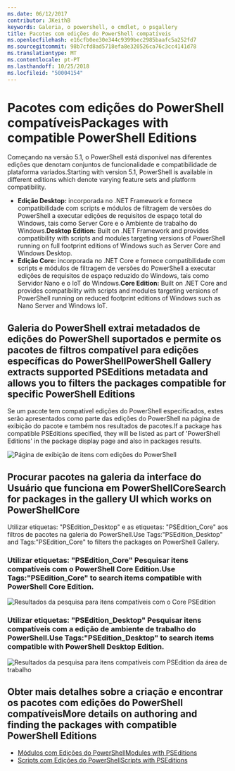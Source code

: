 ```yaml
---
ms.date: 06/12/2017
contributor: JKeithB
keywords: Galeria, o powershell, o cmdlet, o psgallery
title: Pacotes com edições do PowerShell compatíveis
ms.openlocfilehash: e16cfb0ee30e344c9399bec2985baafc5a252fd7
ms.sourcegitcommit: 98b7cfd8ad5718efa8e320526ca76c3cc4141d78
ms.translationtype: MT
ms.contentlocale: pt-PT
ms.lasthandoff: 10/25/2018
ms.locfileid: "50004154"
---
```

# <a name="packages-with-compatible-powershell-editions"></a><span data-ttu-id="977ba-103">Pacotes com edições do PowerShell compatíveis</span><span class="sxs-lookup"><span data-stu-id="977ba-103">Packages with compatible PowerShell Editions</span></span>

<span data-ttu-id="977ba-104">Começando na versão 5.1, o PowerShell está disponível nas diferentes edições que denotam conjuntos de funcionalidade e compatibilidade de plataforma variados.</span><span class="sxs-lookup"><span data-stu-id="977ba-104">Starting with version 5.1, PowerShell is available in different editions which denote varying feature sets and platform compatibility.</span></span>

- <span data-ttu-id="977ba-105">**Edição Desktop:** incorporada no .NET Framework e fornece compatibilidade com scripts e módulos de filtragem de versões do PowerShell a executar edições de requisitos de espaço total do Windows, tais como Server Core e o Ambiente de trabalho do Windows.</span><span class="sxs-lookup"><span data-stu-id="977ba-105">**Desktop Edition:** Built on .NET Framework and provides compatibility with scripts and modules targeting versions of PowerShell running on full footprint editions of Windows such as Server Core and Windows Desktop.</span></span>
- <span data-ttu-id="977ba-106">**Edição Core:** incorporada no .NET Core e fornece compatibilidade com scripts e módulos de filtragem de versões do PowerShell a executar edições de requisitos de espaço reduzido do Windows, tais como Servidor Nano e o IoT do Windows.</span><span class="sxs-lookup"><span data-stu-id="977ba-106">**Core Edition:** Built on .NET Core and provides compatibility with scripts and modules targeting versions of PowerShell running on reduced footprint editions of Windows such as Nano Server and Windows IoT.</span></span>

## <a name="powershell-gallery-extracts-supported-pseditions-metadata-and-allows-you-to-filters-the-packages-compatible-for-specific-powershell-editions"></a><span data-ttu-id="977ba-107">Galeria do PowerShell extrai metadados de edições do PowerShell suportados e permite os pacotes de filtros compatível para edições específicas do PowerShell</span><span class="sxs-lookup"><span data-stu-id="977ba-107">PowerShell Gallery extracts supported PSEditions metadata and allows you to filters the packages compatible for specific PowerShell Editions</span></span>

<span data-ttu-id="977ba-108">Se um pacote tem compatível edições do PowerShell especificados, estes serão apresentados como parte das edições do PowerShell na página de exibição do pacote e também nos resultados de pacotes.</span><span class="sxs-lookup"><span data-stu-id="977ba-108">If a package has compatible PSEditions specified, they will be listed as part of 'PowerShell Editions' in the package display page and also in packages results.</span></span>

![Página de exibição de itens com edições do PowerShell](../../Images/manual_package_download.png)

## <a name="search-for-packages-in-the-gallery-ui-which-works-on-powershellcore"></a><span data-ttu-id="977ba-110">Procurar pacotes na galeria da interface do Usuário que funciona em PowerShellCore</span><span class="sxs-lookup"><span data-stu-id="977ba-110">Search for packages in the gallery UI which works on PowerShellCore</span></span>

<span data-ttu-id="977ba-111">Utilizar etiquetas: "PSEdition_Desktop" e as etiquetas: "PSEdition_Core" aos filtros de pacotes na galeria do PowerShell.</span><span class="sxs-lookup"><span data-stu-id="977ba-111">Use Tags:"PSEdition_Desktop" and Tags:"PSEdition_Core" to filters the packages on PowerShell Gallery.</span></span>

### <a name="use-tagspseditioncore-to-search-items-compatible-with-powershell-core-edition"></a><span data-ttu-id="977ba-112">Utilizar etiquetas: "PSEdition_Core" Pesquisar itens compatíveis com o PowerShell Core Edition.</span><span class="sxs-lookup"><span data-stu-id="977ba-112">Use Tags:"PSEdition_Core" to search items compatible with PowerShell Core Edition.</span></span>

![Resultados da pesquisa para itens compatíveis com o Core PSEdition](../../Images/SearchResultsWithPSEditions.PNG)

### <a name="use-tagspseditiondesktop-to-search-items-compatible-with-powershell-desktop-edition"></a><span data-ttu-id="977ba-114">Utilizar etiquetas: "PSEdition_Desktop" Pesquisar itens compatíveis com a edição de ambiente de trabalho do PowerShell.</span><span class="sxs-lookup"><span data-stu-id="977ba-114">Use Tags:"PSEdition_Desktop" to search items compatible with PowerShell Desktop Edition.</span></span>

![Resultados da pesquisa para itens compatíveis com PSEdition da área de trabalho](../../Images/SearchResultsWithPSEdition-Desktop.PNG)

## <a name="more-details-on-authoring-and-finding-the-packages-with-compatible-powershell-editions"></a><span data-ttu-id="977ba-116">Obter mais detalhes sobre a criação e encontrar os pacotes com edições do PowerShell compatíveis</span><span class="sxs-lookup"><span data-stu-id="977ba-116">More details on authoring and finding the packages with compatible PowerShell Editions</span></span>

- [<span data-ttu-id="977ba-117">Módulos com Edições do PowerShell</span><span class="sxs-lookup"><span data-stu-id="977ba-117">Modules with PSEditions</span></span>](../../concepts/module-psedition-support.md)
- [<span data-ttu-id="977ba-118">Scripts com Edições do PowerShell</span><span class="sxs-lookup"><span data-stu-id="977ba-118">Scripts with PSEditions</span></span>](../../concepts/script-psedition-support.md)
